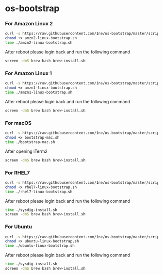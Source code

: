 # os-bootstrap
### For Amazon Linux 2

```bash
curl -s https://raw.githubusercontent.com/1ne/os-bootstrap/master/scripts/amzn/amzn2-linux-bootstrap.sh -o amzn2-linux-bootstrap.sh
chmod +x amzn2-linux-bootstrap.sh
time ./amzn2-linux-bootstrap.sh
```
After reboot please login back and run the following command
```bash
screen -dmS brew bash brew-install.sh
```

### For Amazon Linux 1

```bash
curl -s https://raw.githubusercontent.com/1ne/os-bootstrap/master/scripts/amzn/amzn1-linux-bootstrap.sh -o amzn1-linux-bootstrap.sh
chmod +x amzn1-linux-bootstrap.sh
time ./amzn1-linux-bootstrap.sh
```
After reboot please login back and run the following command
```bash
screen -dmS brew bash brew-install.sh
```

### For macOS

```bash
curl -s https://raw.githubusercontent.com/1ne/os-bootstrap/master/scripts/mac/bootstrap-mac.sh -o bootstrap-mac.sh
chmod +x bootstrap-mac.sh
time ./bootstrap-mac.sh
```
After opening iTerm2
```bash
screen -dmS brew bash brew-install.sh
```

### For RHEL7

```bash
curl -s https://raw.githubusercontent.com/1ne/os-bootstrap/master/scripts/rhel7/rhel7-linux-bootstrap.sh -o rhel7-linux-bootstrap.sh
chmod +x rhel7-linux-bootstrap.sh
time ./rhel7-linux-bootstrap.sh
```
After reboot please login back and run the following command
```bash
time ./sysdig-install.sh
screen -dmS brew bash brew-install.sh
```

### For Ubuntu

```bash
curl -s https://raw.githubusercontent.com/1ne/os-bootstrap/master/scripts/ubuntu/ubuntu-linux-bootstrap.sh -o ubuntu-linux-bootstrap.sh
chmod +x ubuntu-linux-bootstrap.sh
time ./ubuntu-linux-bootstrap.sh
```
After reboot please login back and run the following command
```bash
time ./sysdig-install.sh
screen -dmS brew bash brew-install.sh
```